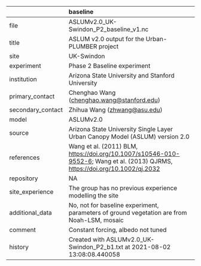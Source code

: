 |                   | baseline                                                                                                                     |
|:------------------|:-----------------------------------------------------------------------------------------------------------------------------|
| file              | ASLUMv2.0_UK-Swindon_P2_baseline_v1.nc                                                                                       |
| title             | ASLUM v2.0 output for the Urban-PLUMBER project                                                                              |
| site              | UK-Swindon                                                                                                                   |
| experiment        | Phase 2 Baseline experiment                                                                                                  |
| institution       | Arizona State University and Stanford University                                                                             |
| primary_contact   | Chenghao Wang (chenghao.wang@stanford.edu)                                                                                   |
| secondary_contact | Zhihua Wang (zhwang@asu.edu)                                                                                                 |
| model             | ASLUMv2.0                                                                                                                    |
| source            | Arizona State University Single Layer Urban Canopy Model (ASLUM) version 2.0                                                 |
| references        | Wang et al. (2011) BLM, https://doi.org/10.1007/s10546-010-9552-6; Wang et al. (2013) QJRMS, https://doi.org/10.1002/qj.2032 |
| repository        | NA                                                                                                                           |
| site_experience   | The group has no previous experience modelling the site                                                                      |
| additional_data   | No, not for baseline experiment, parameters of ground vegetation are from Noah-LSM, mosaic                                   |
| comment           | Constant forcing, albedo not tuned                                                                                           |
| history           | Created with ASLUMv2.0_UK-Swindon_P2_b1.txt at 2021-08-02 13:08:08.440058                                                    |
